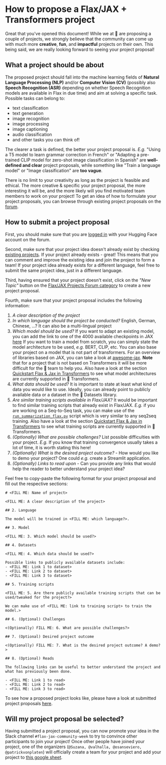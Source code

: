 # How to propose a Flax/JAX + Transformers project 

Great that you've opened this document! 
While we at 🤗 are proposing a couple of projects, we strongly 
believe that the community can come up with much more **creative**, **fun**, and 
**impactful** projects on their own. This being said, we are really looking forward
to seeing your project proposal! 

## What a project should be about

The proposed project should fall into the machine learning fields of **Natural Language Processing (NLP)** and/or **Computer Vision (CV)** (possibly also **Speech Recognition (ASR)** depending on whether Speech Recognition models are available in Flax in due time) and aim at solving a specific task. 
Possible tasks can belong to: 

 * text classification
 * text generation
 * image recognition
 * image processing
 * image captioning
 * audio classification
 * and other tasks you can think of!

The clearer a task is defined, the better your project proposal is.
*E.g.* "Using a T5 model to learn grammar correction in French" or "Adapting a pre-trained CLIP model for zero-shot image classification in Spanish" are **well-defined and clear** project proposals, while something like "Train a language model" or "Image classification" are **too vague**.

There is no limit to your creativity as long as the project is feasible and ethical.
The more creative & specific your project proposal, the more interesting it will be, 
and the more likely will you find motivated team members to work on your project!
To get an idea of how to formulate your project proposals, you can browse through 
existing project proposals on the [forum](https://discuss.huggingface.co/c/flax-jax-projects/22).

## How to submit a project proposal

First, you should make sure that you are [logged in](https://huggingface.co/login?sso=bm9uY2U9OTRlNjZjZmZhYjMwMmJmMWMyYjc5MmFiMTMyMzY5ODYmcmV0dXJuX3Nzb191cmw9aHR0cHMlM0ElMkYlMkZkaXNjdXNzLmh1Z2dpbmdmYWNlLmNvJTJGc2Vzc2lvbiUyRnNzb19sb2dpbg%3D%3D&sig=429ad8924bcb33c40f9823027ea749abb55d393f4f58924f36a2dba3ab0a48da) with your Hugging Face account on the forum. 

Second, make sure that your project idea doesn't already exist by checking [existing projects](https://discuss.huggingface.co/c/flax-jax-projects/22). 
If your project already exists - great! This means that you can comment and improve
the existing idea and join the project to form a team! If your project idea already 
exists for a different language, feel free to submit the same project idea, just in 
a different language.

Third, having ensured that your project doesn't exist, click on the *"New Topic"*
button on the [Flax/JAX Projects Forum category](https://discuss.huggingface.co/c/flax-jax-projects/22) to create a new project proposal.

Fourth, make sure that your project proposal includes the following information:

1. *A clear description of the project*
2. *In which language should the project be conducted?* English, German, Chinese, ...? It can also be a multi-lingual project
3. *Which model should be used?* If you want to adapt an existing model, you can add the link to one of the 4000 available checkpoints in JAX [here](https://huggingface.co/models?filter=jax) If you want to train a model from scratch, you can simply state the model architecture to be used, *e.g.* BERT, CLIP, etc. You can also base your project on a model that is not part of transformers. For an overview of libraries based on JAX, you can take a look at [awesome-jax](https://github.com/n2cholas/awesome-jax#awesome-jax-). **Note** that for a project that is not based on Transformers it will be more difficult for the 🤗 team to help you. Also have a look at the section [Quickstart Flax & Jax in Transformers](https://github.com/huggingface/transformers/tree/master/examples/research_projects/jax-projects#quickstart-flax-and-jax-in-transformers) to see what model architectures are currently supported in 🤗 Transformers.
4. *What data should be used?* It is important to state at least what kind of data you would like to use. Ideally, you can already point to publicly available data or a dataset in the 🤗 Datasets library.
5. *Are similar training scripts available in Flax/JAX?* It would be important to find similar training scripts that already exist in Flax/JAX. *E.g.* if you are working on a Seq-to-Seq task, you can make use of the [`run_summarization_flax.py`](https://github.com/huggingface/transformers/blob/master/examples/flax/summarization/run_summarization_flax.py) script which is very similar to any seq2seq training. Also have a look at the section [Quickstart Flax & Jax in Transformers](https://github.com/huggingface/transformers/tree/master/examples/research_projects/jax-projects#quickstart-flax-and-jax-in-transformers) to see what training scripts are currently supported in 🤗 Transformers.
6. *(Optionally) What are possible challenges?* List possible difficulties with your project. *E.g.* If you know that training convergence usually takes a lot of time, it is worth stating this here!
7. *(Optionally) What is the desired project outcome?* - How would you like to demo your project? One could *e.g.* create a Streamlit application.
8. *(Optionally) Links to read upon* - Can you provide any links that would help the reader to better understand your project idea?

Feel free to copy-paste the following format for your project proposal and fill out the respective sections: 

```
# <FILL ME: Name of project>

<FILL ME: A clear description of the project>

## 2. Language

The model will be trained in <FILL ME: which language?>.

## 3. Model

<FILL ME: 3. Which model should be used?>

## 4. Datasets

<FILL ME: 4. Which data should be used?>

Possible links to publicly available datasets include:
- <FILL ME: Link 1 to dataset> 
- <FILL ME: Link 2 to dataset> 
- <FILL ME: Link 3 to dataset> 

## 5. Training scripts

<FILL ME: 5. Are there publicly available training scripts that can be used/tweaked for the project?>

We can make use of <FILL ME: link to training script> to train the model.>

## 6. (Optional) Challenges

<(Optionally) FILL ME: 6. What are possible challenges?>

## 7. (Optional) Desired project outcome

<(Optionally) FILL ME: 7. What is the desired project outcome? A demo?>

## 8. (Optional) Reads

The following links can be useful to better understand the project and 
what has previously been done.

- <FILL ME: Link 1 to read> 
- <FILL ME: Link 2 to read> 
- <FILL ME: Link 3 to read> 
```

To see how a proposed project looks like, please have a look at submitted project 
proposals [here](https://discuss.huggingface.co/c/flax-jax-projects/22).

## Will my project proposal be selected?

Having submitted a project proposal, you can now promote your idea in the Slack channel `#flax-jax-community-week` to try to convince other participants to join your project! 
Once other people have joined your project, one of the organizers (`@Suzana, @valhalla, @osanseviero, @patrickvonplaten`) will officially create a team for your project and add your project to [this google sheet](https://docs.google.com/spreadsheets/d/1GpHebL7qrwJOc9olTpIPgjf8vOS0jNb6zR_B8x_Jtik/edit?usp=sharing).
